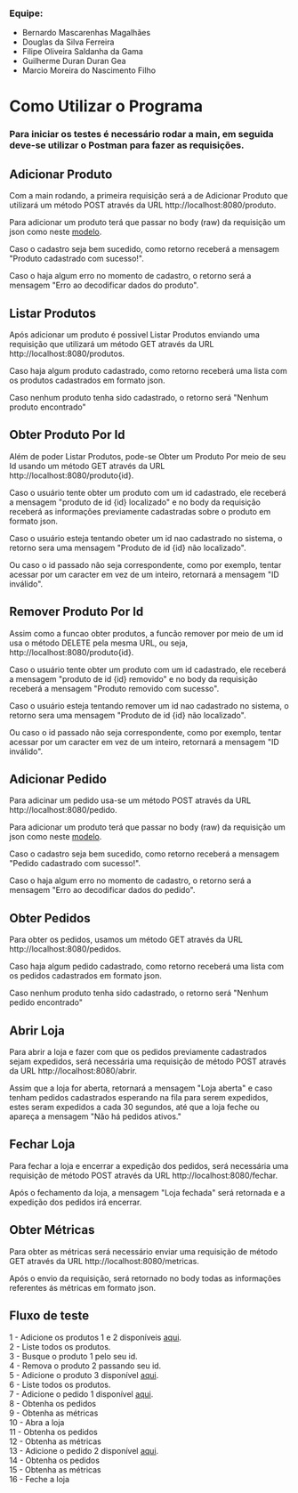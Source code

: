 ### Equipe: 
* Bernardo Mascarenhas Magalhães
* Douglas da Silva Ferreira
* Filipe Oliveira Saldanha da Gama
* Guilherme Duran Duran Gea
* Marcio Moreira do Nascimento Filho

# Como Utilizar o Programa

### Para iniciar os testes é necessário rodar a main, em seguida deve-se utilizar o Postman para fazer as requisições.

## Adicionar Produto
Com a main rodando, a primeira requisição será a de Adicionar Produto que utilizará um método POST através da URL http://localhost:8080/produto.

Para adicionar um produto terá que passar no body (raw) da requisição um json como neste [modelo](https://github.com/GuiDDuran/API-McRonalds-ProjetoAP1/blob/main/Modelos%20Json/JSON-Produtos.txt).

Caso o cadastro seja bem sucedido, como retorno receberá a mensagem "Produto cadastrado com sucesso!".

Caso o haja algum erro no momento de cadastro, o retorno será a mensagem "Erro ao decodificar dados do produto".


## Listar Produtos
Após adicionar um produto é possivel Listar Produtos enviando uma requisição que utilizará um método GET através da URL http://localhost:8080/produtos.

Caso haja algum produto cadastrado, como retorno receberá uma lista com os produtos cadastrados em formato json.

Caso nenhum produto tenha sido cadastrado, o retorno será "Nenhum produto encontrado"

## Obter Produto Por Id
Além de poder Listar Produtos, pode-se Obter um Produto Por meio de seu Id usando um método GET através da URL http://localhost:8080/produto{id}.

Caso o usuário tente obter um produto com um id cadastrado, ele receberá a mensagem "produto de id {id} localizado" e no body da requisição receberá as informações previamente cadastradas sobre o produto em formato json.

Caso o usuário esteja tentando obeter um id nao cadastrado no sistema, o retorno sera uma mensagem "Produto de id {id} não localizado".

Ou caso o id passado não seja correspondente, como por exemplo, tentar acessar por um caracter em vez de um inteiro, retornará a mensagem "ID inválido".

## Remover Produto Por Id
Assim como a funcao obter produtos, a funcão remover por meio de um id usa o método DELETE pela mesma URL, ou seja, http://localhost:8080/produto{id}.

Caso o usuário tente obter um produto com um id cadastrado, ele receberá a mensagem "produto de id {id} removido" e no body da requisição receberá a mensagem "Produto removido com sucesso".

Caso o usuário esteja tentando remover um id nao cadastrado no sistema, o retorno sera uma mensagem "Produto de id {id} não localizado".

Ou caso o id passado não seja correspondente, como por exemplo, tentar acessar por um caracter em vez de um inteiro, retornará a mensagem "ID inválido".

## Adicionar Pedido
Para adicinar um pedido usa-se um método POST através da URL http://localhost:8080/pedido.

Para adicionar um produto terá que passar no body (raw) da requisição um json como neste [modelo](https://github.com/GuiDDuran/API-McRonalds-ProjetoAP1/blob/main/Modelos%20Json/JSON-Pedidos.txt).

Caso o cadastro seja bem sucedido, como retorno receberá a mensagem "Pedido cadastrado com sucesso!".

Caso o haja algum erro no momento de cadastro, o retorno será a mensagem "Erro ao decodificar dados do pedido".

## Obter Pedidos
Para obter os pedidos, usamos um método GET através da URL http://localhost:8080/pedidos.

Caso haja algum pedido cadastrado, como retorno receberá uma lista com os pedidos cadastrados em formato json.

Caso nenhum produto tenha sido cadastrado, o retorno será "Nenhum pedido encontrado"

## Abrir Loja
Para abrir a loja e fazer com que os pedidos previamente cadastrados sejam expedidos, será necessária uma requisição de método POST através da URL http://localhost:8080/abrir.

Assim que a loja for aberta, retornará a mensagem "Loja aberta" e caso tenham pedidos cadastrados esperando na fila para serem expedidos, estes seram expedidos a cada 30 segundos, até que a loja feche ou apareça a mensagem "Não há pedidos ativos."

## Fechar Loja
Para fechar a loja e encerrar a expedição dos pedidos, será necessária uma requisição de método POST através da URL http://localhost:8080/fechar.

Após o fechamento da loja, a mensagem "Loja fechada" será retornada e a expedição dos pedidos irá encerrar.

## Obter Métricas
Para obter as métricas será necessário enviar uma requisição de método GET através da URL http://localhost:8080/metricas.

Após o envio da requisição, será retornado no body todas as informações referentes ás métricas em formato json.


## Fluxo de teste
1 - Adicione os produtos 1 e 2 disponíveis [aqui](https://github.com/GuiDDuran/API-McRonalds-ProjetoAP1/blob/main/Modelos%20Json/JSON-Produtos.txt).<br>
2 - Liste todos os produtos.<br>
3 - Busque o produto 1 pelo seu id.<br>
4 - Remova o produto 2 passando seu id.<br>
5 - Adicione o produto 3 disponível [aqui](https://github.com/GuiDDuran/API-McRonalds-ProjetoAP1/blob/main/Modelos%20Json/JSON-Produtos.txt).<br>
6 - Liste todos os produtos.<br>
7 - Adicione o pedido 1 disponível [aqui](https://github.com/GuiDDuran/API-McRonalds-ProjetoAP1/blob/main/Modelos%20Json/JSON-Pedidos.txt).<br>
8 - Obtenha os pedidos<br>
9 - Obtenha as métricas<br>
10 - Abra a loja<br>
11 - Obtenha os pedidos<br>
12 - Obtenha as métricas<br>
13 - Adicione o pedido 2 disponível [aqui](https://github.com/GuiDDuran/API-McRonalds-ProjetoAP1/blob/main/Modelos%20Json/JSON-Pedidos.txt).<br>
14 - Obtenha os pedidos<br>
15 - Obtenha as métricas<br>
16 - Feche a loja<br>
